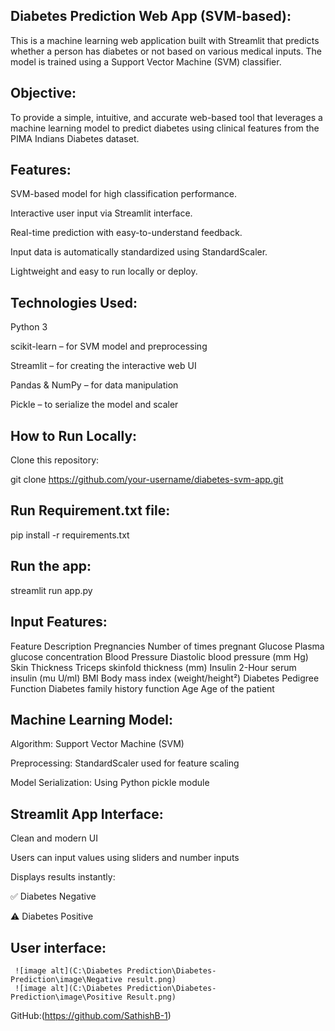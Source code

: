 ## Diabetes Prediction Web App (SVM-based):

This is a machine learning web application built with Streamlit that predicts whether a person has diabetes or not based on various medical inputs. The model is trained using a Support Vector Machine (SVM) classifier.

## Objective:

To provide a simple, intuitive, and accurate web-based tool that leverages a machine learning model to predict diabetes using clinical features from the PIMA Indians Diabetes dataset.

## Features:

SVM-based model for high classification performance.

Interactive user input via Streamlit interface.

Real-time prediction with easy-to-understand feedback.

Input data is automatically standardized using StandardScaler.

Lightweight and easy to run locally or deploy.

## Technologies Used:

Python 3

scikit-learn – for SVM model and preprocessing

Streamlit – for creating the interactive web UI

Pandas & NumPy – for data manipulation

Pickle – to serialize the model and scaler

## How to Run Locally:

Clone this repository:

git clone https://github.com/your-username/diabetes-svm-app.git

## Run Requirement.txt file:

pip install -r requirements.txt

## Run the app:

streamlit run app.py

## Input Features:

Feature	Description
Pregnancies	Number of times pregnant
Glucose	Plasma glucose concentration
Blood Pressure	Diastolic blood pressure (mm Hg)
Skin Thickness	Triceps skinfold thickness (mm)
Insulin	2-Hour serum insulin (mu U/ml)
BMI	Body mass index (weight/height²)
Diabetes Pedigree Function	Diabetes family history function
Age	Age of the patient

## Machine Learning Model:

Algorithm: Support Vector Machine (SVM)

Preprocessing: StandardScaler used for feature scaling

Model Serialization: Using Python pickle module

## Streamlit App Interface:

Clean and modern UI

Users can input values using sliders and number inputs

Displays results instantly:

✅ Diabetes Negative

⚠️ Diabetes Positive

## User interface:

     ![image alt](C:\Diabetes Prediction\Diabetes-Prediction\image\Negative result.png)
     ![image alt](C:\Diabetes Prediction\Diabetes-Prediction\image\Positive Result.png)


GitHub:(https://github.com/SathishB-1)
